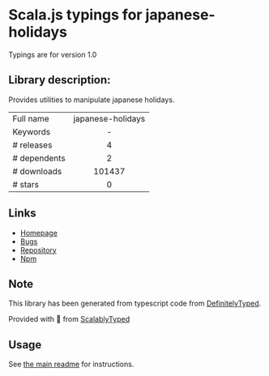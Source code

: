 
# Scala.js typings for japanese-holidays

Typings are for version 1.0

## Library description:
Provides utilities to manipulate japanese holidays.

|                    |                 |
| ------------------ | :-------------: |
| Full name          | japanese-holidays |
| Keywords           | - |
| # releases         | 4 |
| # dependents       | 2 |
| # downloads        | 101437 |
| # stars            | 0 |

## Links
- [Homepage](https://github.com/osamutake/japanese-holidays-js)
- [Bugs](https://github.com/osamutake/japanese-holidays-js/issues)
- [Repository](https://github.com/osamutake/japanese-holidays-js)
- [Npm](https://www.npmjs.com/package/japanese-holidays)
    


## Note
This library has been generated from typescript code from [DefinitelyTyped](https://definitelytyped.org).

Provided with :purple_heart: from [ScalablyTyped](https://github.com/oyvindberg/ScalablyTyped)

## Usage
See [the main readme](../../readme.md) for instructions.


